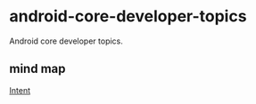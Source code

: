 # android-core-developer-topics
Android core developer topics.

## mind map

[Intent](http://naotu.baidu.com/file/a1d818b2b5c24ab782c8873b711c3c91)
